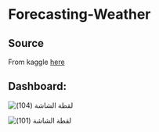 # Forecasting-Weather



## Source
From kaggle [here](https://www.kaggle.com/datasets/esraamadi/saudi-arabia-weather-history/code?datasetId=372507)


## Dashboard: 



![‏‏لقطة الشاشة (104)](https://user-images.githubusercontent.com/93071310/227753634-f26e6471-6aa4-46e0-b130-aef0f434a482.png)


![‏‏لقطة الشاشة (101)](https://user-images.githubusercontent.com/93071310/227753652-c61dac56-1f61-4df0-8156-f174a4ec18fc.png)


